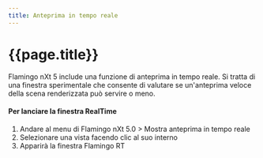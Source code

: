 ```yaml
---
title: Anteprima in tempo reale
---
```


# {{page.title}}
Flamingo nXt 5 include una funzione di anteprima in tempo reale.  Si tratta di una finestra sperimentale che consente di valutare se un'anteprima veloce della scena renderizzata può servire o meno.

#### Per lanciare la finestra RealTime
1. Andare al menu di Flamingo nXt 5.0 > Mostra anteprima in tempo reale
1. Selezionare una vista facendo clic al suo interno
3. Apparirà la finestra Flamingo RT